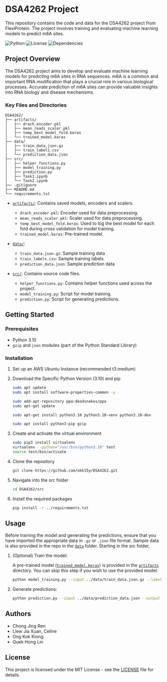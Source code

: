 # DSA4262 Project
This repository contains the code and data for the DSA4262 project from FlexiProtein. The project involves training and evaluating machine learning models to predict m6A sites.

![Python](https://img.shields.io/badge/python-3.10-blue.svg)
![License](https://img.shields.io/badge/license-MIT-green.svg)
![Dependencies](https://img.shields.io/badge/dependencies-up%20to%20date-brightgreen.svg)

## Project Overview

The DSA4262 project aims to develop and evaluate machine learning models for predicting m6A sites in RNA sequences. m6A is a common and important RNA modification that plays a crucial role in various biological processes. Accurate prediction of m6A sites can provide valuable insights into RNA biology and disease mechanisms.


### Key Files and Directories
```
DSA4262/
├── artifacts/
│   ├── drach_encoder.pkl
│   ├── mean_reads_scaler.pkl
│   ├── temp_best_model_fold.keras 
│   └── trained_model.keras
├── data/
│   ├── train_data.json.gz
│   ├── train_labels.csv
|   └── prediction_data.json
├── src/
│   ├── helper_functions.py
│   ├── model_training.py
│   ├── prediction.py
│   ├── Task1.ipynb
│   └── Task2.ipynb
├── .gitignore
├── README.md
└── requirements.txt
```

- [`artifacts/`](./artifacts/): Contains saved models, encoders and scalers.
  - `drach_encoder.pkl`: Encoder used for data preprocessing.
  - `mean_reads_scaler.pkl`: Scaler used for data preprocessing.
  - `temp_best_model_fold.keras`: Used to log the best model for each fold during cross validation for model training.
  - `trained_model.keras`: Pre-trained model.
  
- [`data/`](./data/):
  - `train_data.json.gz`: Sample training data
  - `train_labels.csv`: Sample training labels
  - `prediction_data.json`: Sample prediction data

- [`src/`](.src/): Contains source code files.
  - `helper_functions.py`: Contains helper functions used across the project.
  - `model_training.py`: Script for model training.
  - `prediction.py`: Script for generating predictions.


## Getting Started

### Prerequisites

- Python 3.10
- `gzip` and `json` modules (part of the Python Standard Library)

### Installation

1. Set up an AWS Ubuntu Instance (recommended t3.medium)

1. Download the Specific Python Version (3.10) and pip
     ```sh
    sudo apt update
    sudo apt install software-properties-common -y
    ```
    
    ```sh
    sudo add-apt-repository ppa:deadsnakes/ppa
    sudo apt-get update
    ```

    ```sh
    sudo apt-get install python3.10 python3.10-venv python3.10-dev
    ```

    ```sh
    sudo apt install python3-pip gzip 
    ```
2. Create and activate the virtual environment
    ```sh
    sudo pip3 install virtualenv
    virtualenv --python="/usr/bin/python3.10" test
    source test/bin/activate
    ```

3. Clone the repository
    ```sh
    git clone https://github.com/okk15y/DSA4262.git
    ```

4. Navigate into the src folder
    ```sh
    cd DSA4262/src
    ```

5. Install the required packages
    ```sh
    pip install -r ../requirements.txt
    ```

## Usage

Before training the model and generating the predictions, ensure that you have imported the appropriate data in `.gz` or `.json` file format. Sample data is also provided in the repo in the [`data`](./data/) folder. Starting in the src folder, 

1. (Optional) Train the model:
    
    A pre-trained model ([`trained_model.keras`](./artifacts/trained_model.keras)) is provided in the [`artifacts`](./artifacts/) directory. You can skip this step if you wish to use the provided model.
    ```sh
    python model_training.py --input ../data/train_data.json.gz --labels ../data/train_labels.csv
    ```
2. Generate predictions:
    ```sh
    python prediction.py --input ../data/prediction_data.json --output ../data/predictions/predictions.csv --model ../artifacts/trained_model.keras
    ```

## Authors

- Chong Jing Ren
- Liew Jia Xuan, Celine
- Ong Kok Kiong
- Quek Hong Lin

## License

This project is licensed under the MIT License - see the [LICENSE](LICENSE) file for details.
